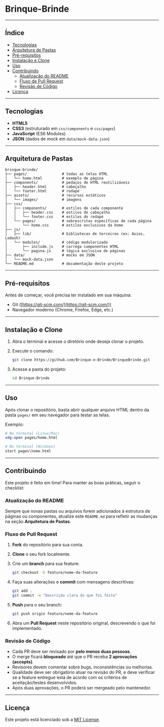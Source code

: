 # Brinque-Brinde


---

## Índice

- [Tecnologias](#tecnologias)
- [Arquitetura de Pastas](#arquitetura-de-pastas)
- [Pré-requisitos](#pré-requisitos)
- [Instalação e Clone](#instalação-e-clone)
- [Uso](#uso)
- [Contribuindo](#contribuindo)
  - [Atualização do README](#atualização-do-readme)
  - [Fluxo de Pull Request](#fluxo-de-pull-request)
  - [Revisão de Código](#revisão-de-código)
- [Licença](#licença)

---

## Tecnologias

- **HTML5**
- **CSS3** (estruturado em `css/components` e `css/pages`)
- **JavaScript** (ES6 Modules)
- **JSON** (dados de mock em `data/mock-data.json`)

---

## Arquitetura de Pastas

```plaintext
brinque-brinde/
├── pages/                # todas as telas HTML
│   └── home.html         # exemplo de página
├── components/           # pedaços de HTML reutilizáveis
│   ├── header.html       # cabeçalho
│   └── footer.html       # rodapé
├── assets/               # recursos estáticos
│   └── images/           # imagens
├── css/
│   ├── components/       # estilos de cada componente
│   │   ├── header.css    # estilos do cabeçalho
│   │   └── footer.css    # estilos do rodapé
│   └── pages/            # sobrescritas específicas de cada página
│       └── home.css      # estilos exclusivos da home
├── js/
│   ├── lib/              # bibliotecas de terceiros (ex: Axios, Lodash)
│   └── modules/          # código modularizado
│       ├── include.js    # carrega componentes HTML
│       └── pagina.js     # lógica exclusiva de páginas
├── data/                 # mocks em JSON
│   └── mock-data.json
└── README.md             # documentação deste projeto
```

---

## Pré-requisitos

Antes de começar, você precisa ter instalado em sua máquina:

- Git ([https://git-scm.com/](https://git-scm.com/))
- Navegador moderno (Chrome, Firefox, Edge, etc.)

---

## Instalação e Clone

1. Abra o terminal e acesse o diretório onde deseja clonar o projeto.

2. Execute o comando:

   ```bash
   git clone https://github.com/Brinque-e-Brinde/BrinqueBrinde.git
   ```

3. Acesse a pasta do projeto:

   ```bash
   cd Brinque-Brinde
   ```

---

## Uso

Após clonar o repositório, basta abrir qualquer arquivo HTML dentro da pasta `pages/` em seu navegador para testar as telas.

Exemplo:

```bash
# No terminal (Linux/Mac)
xdg-open pages/home.html

# No terminal (Windows)
start pages\home.html
```

---

## Contribuindo

Este projeto é feito em time! Para manter as boas práticas, seguir o checklist:

### Atualização do README

Sempre que novas pastas ou arquivos forem adicionados à estrutura de páginas ou componentes, atualize este `README.md` para refletir as mudanças na seção **Arquitetura de Pastas**.

### Fluxo de Pull Request

1. **Fork** do repositório para sua conta.

2. **Clone** o seu fork localmente.

3. Crie um **branch** para sua feature:

   ```bash
   git checkout -b feature/nome-da-feature
   ```

4. Faça suas alterações e **commit** com mensagens descritivas:

   ```bash
   git add .
   git commit -m "Descrição clara do que foi feito"
   ```

5. **Push** para o seu branch:

   ```bash
   git push origin feature/nome-da-feature
   ```

6. Abra um **Pull Request** neste repositório original, descrevendo o que foi implementado.

### Revisão de Código

- Cada PR deve ser revisado por **pelo menos duas pessoas**.
- O merge ficará **bloqueado** até que o PR receba **2 aprovações (accepts)**.
- Revisores devem comentar sobre bugs, inconsistências ou melhorias.
- Qualidade deve ser obrigatório atuar na revisão do PR, e deve verificar se a feature entregue está de acordo com os critérios de aceitação/testes desenvolvidos.
- Após duas aprovações, o PR poderá ser mergeado pelo mantenedor.

---

## Licença

Este projeto está licenciado sob a [MIT License](LICENSE).

